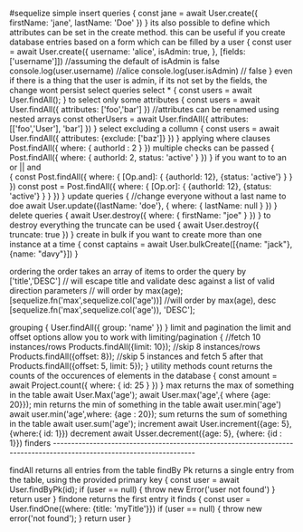 #sequelize 
simple insert queries 
     {
          const jane = await User.create({
               firstName: 'jane', lastName: 'Doe'
          })
     }
its also possible to define which attributes can be set in the create method. this can be useful if you create database entries based on a form which can be filled by a user 
     {
          const user = await User.create({
               username: 'alice',
               isAdmin: true,
          }, [fields: ['username']])
          //assuming the default of isAdmin is false
          console.log(user.username) //alice 
          console.log(user.isAdmin) // false
     }
     even if there is a thing that the user is admin, if its not set by the fields, the change wont persist 
select queries 
     select * 
     {
          const users = await User.findAll();
     }
     to select only some attributes 
          {
               const users = await User.findAll({
                    attributes: ['foo','bar']
               })
               //attributes can be renamed using nested arrays 
               const otherUsers = await User.findAll({
                    attributes: [['foo','User'], 'bar']
               })
          }
     select excluding a collumn 
          {
               const users = await User.findAll({
                    attributes: {exclude: ['baz']}
               })
          }
applying where clauses 
     Post.findAll({
          where: {
               authorId : 2
          }
     })
multiple checks can be passed 
     {
          Post.findAll({
               where: {
                    authorId: 2,
                    status: 'active'
               }
          })
     }
if you want to to an or || and    
     {
          const Post.findAll({
               where: {
                    [Op.and]: {
                         {authorId: 12},
                         {status: 'active'}
                    }
               }
          })
          const post = Post.findAll({
               where: {
                    [Op.or]: {
                         {authorId: 12},
                         {status: 'active'}
                    }
               }
          })
     }
update queries 
     {
          //change everyone without a last name to doe 
          await User.update({lastName: 'doe'}, {
               where: {
                    lastName: null
               }
          })
     }
delete queries 
     {
          await User.destroy({
               where: {
                    firstName: "joe"
               }
          })
     }
to destroy everything the truncate can be used 
     {
          await User.destroy({
               truncate: true
          })
     }
create in bulk 
     if you want to create more than one instance at a time
     {
          const captains = await User.bulkCreate([{name: "jack"},{name: "davy"}])
     }

ordering 
     the order takes an array of items to order the query by 
     ['title','DESC'] // will escape title and validate desc against a list of valid direction parameters 
     // will order by max(age);
     [sequelize.fn('max',sequelize.col('age'))]
     //will order by max(age), desc 
     [sequelize.fn('max',sequelize.col('age')), 'DESC'];

grouping 
     {
          User.findAll({
               group: 'name'
          })
     }
limit and pagination
     the limit and offset options allow you to work with limiting/pagination 
     {
          //fetch 10 instances/rows
          Products.findAll({limit: 10});
          //skip 8 instances/rows 
          Products.findAll({offset: 8});
          //skip 5 instances and fetch 5 after that 
          Products.findAll({offset: 5, limit: 5});
     }
utility methods 
     count 
          returns the counts of the occurences of elements in the database 
          {
               const amount = await Project.count({
                    where: {
                         id: 25
                    }
               })
          }
     max 
          returns the max of something in the table 
               await User.Max('age');
               await User.max('age',{ where {age: 20}});
     min 
          returns the min of something in the table 
               await user.min('age')
               await user.min('age',where: {age : 20});
     sum 
          returns the sum of something in the table 
               await user.sum('age');
     increment 
          await User.increment({age: 5}, {where:{ id: 1}})
     decrement
          await Usser.decrement({age: 5}, {where: {id : 1}})
finders ---------------------------------------------------------------------------------------------------------------------

findAll 
     returns all entries from the table 
findBy Pk 
     returns a single entry from the table, using the provided primary key 
          {
               const user = await User.findByPk(id);
               if (user == null) {
                    throw new Error('user not found')
               }
               return user
          }
findone 
     returns the first entry it finds 
          {
               const user = User.findOne({where: {title: 'myTitle'}})
               if (user == null) {
                    throw new error('not found');
               }
               return user 
          }
     